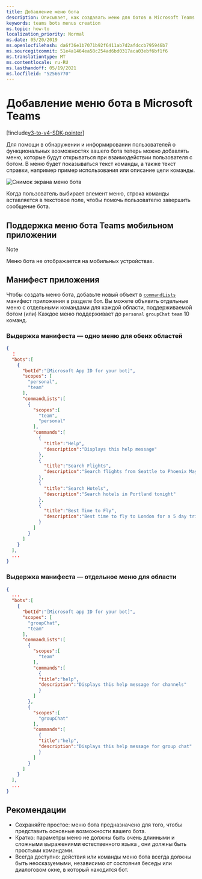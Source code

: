 ```yaml
---
title: Добавление меню бота
description: Описывает, как создавать меню для ботов в Microsoft Teams
keywords: teams bots menus creation
ms.topic: how-to
localization_priority: Normal
ms.date: 05/20/2019
ms.openlocfilehash: da6f36e1b7071b92f6411ab7d2afdccb795946b7
ms.sourcegitcommit: 51e4a1464ea58c254ad6bd0317aca03ebf6bf1f6
ms.translationtype: MT
ms.contentlocale: ru-RU
ms.lasthandoff: 05/19/2021
ms.locfileid: "52566770"
---
```

# <a name="add-a-bot-menu-in-microsoft-teams"></a>Добавление меню бота в Microsoft Teams

[!include[v3-to-v4-SDK-pointer](~/includes/v3-to-v4-pointer-bots.md)]

Для помощи в обнаружении и информировании пользователей о функциональных возможностях вашего бота теперь можно добавлять меню, которые будут открываться при взаимодействии пользователя с ботом. В меню будет показываться текст команды, а также текст справки, например пример использования или описание цели команды.

![Снимок экрана меню бота](~/assets/images/bots/bot-menus-bot-menu-sample.png)

Когда пользователь выбирает элемент меню, строка команды вставляется в текстовое поле, чтобы помочь пользователю завершить сообщение бота.

## <a name="bot-menu-support-on-teams-mobile-app"></a>Поддержка меню бота Teams мобильном приложении
> [!NOTE] 
> Меню бота не отображается на мобильных устройствах.

## <a name="app-manifest"></a>Манифест приложения

Чтобы создать меню бота, добавьте новый объект в [`commandLists`](~/resources/schema/manifest-schema.md#botscommandlists) манифест приложения в разделе бот. Вы можете объявить отдельные меню с отдельными командами для каждой области, поддерживаемой ботом (или) Каждое меню поддерживает до `personal` `groupChat` `team` 10 команд.

### <a name="manifest-excerpt---single-menu-for-both-scopes"></a>Выдержка манифеста — одно меню для обеих областей

```json
{
  ⋮
  "bots":[
    {
      "botId":"[Microsoft App ID for your bot]",
      "scopes": [
        "personal",
        "team"
      ],
      "commandLists":[
        {
          "scopes":[
            "team",
            "personal"
          ],
          "commands":[
            {
              "title":"Help",
              "description":"Displays this help message"
            },
            {
              "title":"Search Flights",
              "description":"Search flights from Seattle to Phoenix May 2-5 departing after 3pm"
            },
            {
              "title":"Search Hotels",
              "description":"Search hotels in Portland tonight"
            },
            {
              "title":"Best Time to Fly",
              "description":"Best time to fly to London for a 5 day trip this summer"
            }
          ]
        }
      ]
    }
  ],
  ...
}
```

### <a name="manifest-excerpt---separate-menu-per-scope"></a>Выдержка манифеста — отдельное меню для области

```json
{
  ...
  "bots":[
    {
      "botId":"[Microsoft app ID for your bot]",
      "scopes": [
        "groupChat",
        "team"
      ],
      "commandLists":[
        {
          "scopes":[
            "team"
          ],
          "commands":[
            {
            "title":"help",
            "description":"Displays this help message for channels"
            }
          ]
        },
        {
          "scopes":[
            "groupChat"
          ],
          "commands":[
            {
            "title":"help",
            "description":"Displays this help message for group chat"
            }
          ]
        }
      ]
    }
  ],
  ...
}
```

## <a name="best-practices"></a>Рекомендации

* Сохраняйте простое: меню бота предназначено для того, чтобы представить основные возможности вашего бота.
* Кратко: параметры меню не должны быть очень длинными и сложными выражениями естественного языка , они должны быть простыми командами.
* Всегда доступно: действия или команды меню бота всегда должны быть неосказуемыми, независимо от состояния беседы или диалоговом окне, в который находится бот.
